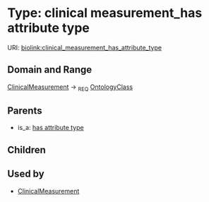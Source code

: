 
# Type: clinical measurement_has attribute type




URI: [biolink:clinical_measurement_has_attribute_type](https://w3id.org/biolink/vocab/clinical_measurement_has_attribute_type)


## Domain and Range

[ClinicalMeasurement](ClinicalMeasurement.md) ->  <sub>REQ</sub> [OntologyClass](OntologyClass.md)

## Parents

 *  is_a: [has attribute type](has_attribute_type.md)

## Children


## Used by

 * [ClinicalMeasurement](ClinicalMeasurement.md)
